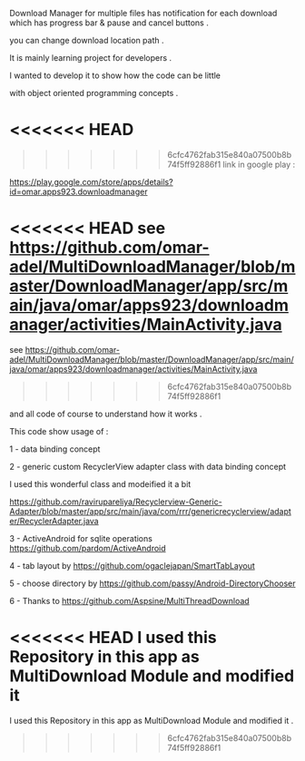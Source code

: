 ﻿Download Manager for multiple files has notification for each download which has progress bar & pause and cancel buttons .

you can change download location path .

It is mainly learning project for developers .

I wanted to develop it to show how the code can be little

with object oriented programming concepts .

<<<<<<< HEAD
=======

>>>>>>> 6cfc4762fab315e840a07500b8b74f5ff92886f1
link in google play :

https://play.google.com/store/apps/details?id=omar.apps923.downloadmanager

<<<<<<< HEAD
see https://github.com/omar-adel/MultiDownloadManager/blob/master/DownloadManager/app/src/main/java/omar/apps923/downloadmanager/activities/MainActivity.java
=======

see
https://github.com/omar-adel/MultiDownloadManager/blob/master/DownloadManager/app/src/main/java/omar/apps923/downloadmanager/activities/MainActivity.java
>>>>>>> 6cfc4762fab315e840a07500b8b74f5ff92886f1

and all code of course to understand how it works .

This code show usage of :

1 - data binding concept

2 - generic custom RecyclerView adapter class with data binding concept

I used this wonderful class and modeified it a bit

https://github.com/ravirupareliya/Recyclerview-Generic-Adapter/blob/master/app/src/main/java/com/rrr/genericrecyclerview/adapter/RecyclerAdapter.java

3 - ActiveAndroid for sqlite operations https://github.com/pardom/ActiveAndroid

4 - tab layout by https://github.com/ogaclejapan/SmartTabLayout

5 - choose directory by https://github.com/passy/Android-DirectoryChooser

6 - Thanks to
https://github.com/Aspsine/MultiThreadDownload

<<<<<<< HEAD
I used this Repository in this app as MultiDownload Module and modified it 
=======
I used this Repository in this app
 as MultiDownload Module and modified it .
>>>>>>> 6cfc4762fab315e840a07500b8b74f5ff92886f1
